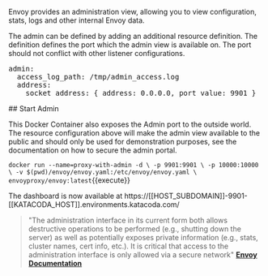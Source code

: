 Envoy provides an administration view, allowing you to view configuration, stats, logs and other internal Envoy data.

The admin can be defined by adding an additional resource definition. The definition defines the port which the admin view is available on. The port should not conflict with other listener configurations.

<pre class="file">admin:
  access_log_path: /tmp/admin_access.log
  address:
    socket_address: { address: 0.0.0.0, port_value: 9901 }
</pre>

## Start Admin

This Docker Container also exposes the Admin port to the outside world. The resource configuration above will make the admin view available to the public and should only be used for demonstration purposes, see the documentation on how to secure the admin portal.

`docker run --name=proxy-with-admin -d \
    -p 9901:9901 \
    -p 10000:10000 \
    -v $(pwd)/envoy/envoy.yaml:/etc/envoy/envoy.yaml \
    envoyproxy/envoy:latest`{{execute}}

The dashboard is now available at https://[[HOST_SUBDOMAIN]]-9901-[[KATACODA_HOST]].environments.katacoda.com/

> "The administration interface in its current form both allows destructive operations to be performed (e.g., shutting down the server) as well as potentially exposes private information (e.g., stats, cluster names, cert info, etc.). It is critical that access to the administration interface is only allowed via a secure network" **[Envoy Documentation](https://www.envoyproxy.io/docs/envoy/latest/operations/admin)**
